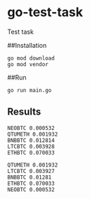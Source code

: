 # go-test-task
Test task

##Installation
```
go mod download
go mod vendor
```

##Run
```
go run main.go
```

## Results
```
NEOBTC 0.000532
QTUMETH 0.001932
BNBBTC 0.012814
LTCBTC 0.003928
ETHBTC 0.070033
```

```
QTUMETH 0.001932
LTCBTC 0.003927
BNBBTC 0.01281
ETHBTC 0.070033
NEOBTC 0.000532
```